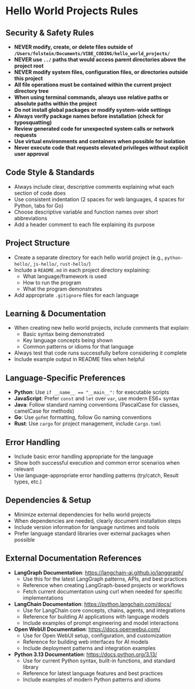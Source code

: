 # Hello World Projects Rules

## Security & Safety Rules
- **NEVER modify, create, or delete files outside of `/Users/folstein/Documents/VIBE_CODING/hello_world_projects/`**
- **NEVER use `../` paths that would access parent directories above the project root**
- **NEVER modify system files, configuration files, or directories outside this project**
- **All file operations must be contained within the current project directory tree**
- **When using terminal commands, always use relative paths or absolute paths within the project**
- **Do not install global packages or modify system-wide settings**
- **Always verify package names before installation (check for typosquatting)**
- **Review generated code for unexpected system calls or network requests**
- **Use virtual environments and containers when possible for isolation**
- **Never execute code that requests elevated privileges without explicit user approval**

## Code Style & Standards
- Always include clear, descriptive comments explaining what each section of code does
- Use consistent indentation (2 spaces for web languages, 4 spaces for Python, tabs for Go)
- Choose descriptive variable and function names over short abbreviations
- Add a header comment to each file explaining its purpose

## Project Structure
- Create a separate directory for each hello world project (e.g., `python-hello/`, `js-hello/`, `rust-hello/`)
- Include a `README.md` in each project directory explaining:
  - What language/framework is used
  - How to run the program
  - What the program demonstrates
- Add appropriate `.gitignore` files for each language

## Learning & Documentation
- When creating new hello world projects, include comments that explain:
  - Basic syntax being demonstrated
  - Key language concepts being shown
  - Common patterns or idioms for that language
- Always test that code runs successfully before considering it complete
- Include example output in README files when helpful

## Language-Specific Preferences
- **Python**: Use `if __name__ == "__main__":` for executable scripts
- **JavaScript**: Prefer `const` and `let` over `var`, use modern ES6+ syntax
- **Java**: Follow standard naming conventions (PascalCase for classes, camelCase for methods)
- **Go**: Use `gofmt` formatting, follow Go naming conventions
- **Rust**: Use `cargo` for project management, include `Cargo.toml`

## Error Handling
- Include basic error handling appropriate for the language
- Show both successful execution and common error scenarios when relevant
- Use language-appropriate error handling patterns (try/catch, Result types, etc.)

## Dependencies & Setup
- Minimize external dependencies for hello world projects
- When dependencies are needed, clearly document installation steps
- Include version information for language runtimes and tools
- Prefer language standard libraries over external packages when possible

## External Documentation References
- **LangGraph Documentation**: https://langchain-ai.github.io/langgraph/
  - Use this for the latest LangGraph patterns, APIs, and best practices
  - Reference when creating LangGraph-based projects or workflows
  - Fetch current documentation using curl when needed for specific implementations
- **LangChain Documentation**: https://python.langchain.com/docs/
  - Use for LangChain core concepts, chains, agents, and integrations
  - Reference for building AI applications with language models
  - Include examples of prompt engineering and model interactions
- **Open WebUI Documentation**: https://docs.openwebui.com/
  - Use for Open WebUI setup, configuration, and customization
  - Reference for building web interfaces for AI models
  - Include deployment patterns and integration examples
- **Python 3.13 Documentation**: https://docs.python.org/3.13/
  - Use for current Python syntax, built-in functions, and standard library
  - Reference for latest language features and best practices
  - Include examples of modern Python patterns and idioms
